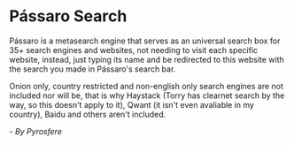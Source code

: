 # Pássaro Search
Pássaro is a metasearch engine that serves as an universal search box for 35+ search engines and websites, not needing to visit each specific website, instead, just typing its name and be redirected to this website with the search you made in Pássaro's search bar.

Onion only, country restricted and non-english only search engines are not included nor will be, that is why Haystack (Torry has clearnet search by the way, so this doesn't apply to it), Qwant (it isn't even avaliable in my country), Baidu and others aren't included.

\- _By Pyrosfere_
